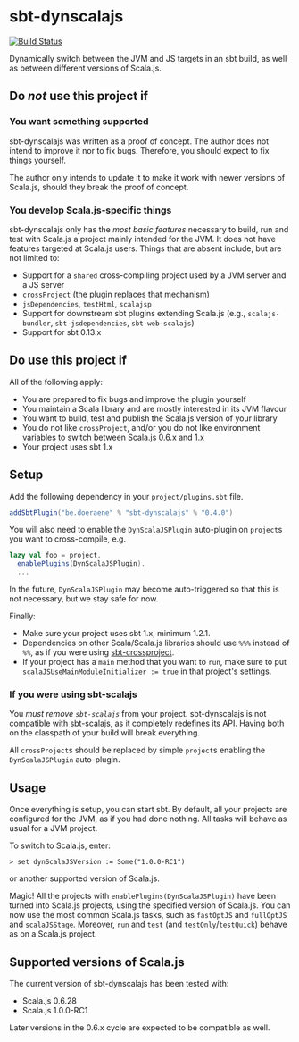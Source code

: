 # sbt-dynscalajs

[![Build Status](https://travis-ci.org/sjrd/sbt-dynscalajs.svg?branch=master)](https://travis-ci.org/sjrd/sbt-dynscalajs)

Dynamically switch between the JVM and JS targets in an sbt build, as well as between different versions of Scala.js.

## Do *not* use this project if

### You want something supported

sbt-dynscalajs was written as a proof of concept.
The author does not intend to improve it nor to fix bugs.
Therefore, you should expect to fix things yourself.

The author only intends to update it to make it work with newer versions of Scala.js, should they break the proof of concept.

### You develop Scala.js-specific things

sbt-dynscalajs only has the *most basic features* necessary to build, run and test with Scala.js a project mainly intended for the JVM.
It does not have features targeted at Scala.js users.
Things that are absent include, but are not limited to:

* Support for a `shared` cross-compiling project used by a JVM server and a JS server
* `crossProject` (the plugin replaces that mechanism)
* `jsDependencies`, `testHtml`, `scalajsp`
* Support for downstream sbt plugins extending Scala.js (e.g., `scalajs-bundler`, `sbt-jsdependencies`, `sbt-web-scalajs`)
* Support for sbt 0.13.x

## Do use this project if

All of the following apply:

* You are prepared to fix bugs and improve the plugin yourself
* You maintain a Scala library and are mostly interested in its JVM flavour
* You want to build, test and publish the Scala.js version of your library
* You do not like `crossProject`, and/or you do not like environment variables to switch between Scala.js 0.6.x and 1.x
* Your project uses sbt 1.x

## Setup

Add the following dependency in your `project/plugins.sbt` file.

```scala
addSbtPlugin("be.doeraene" % "sbt-dynscalajs" % "0.4.0")
```

You will also need to enable the `DynScalaJSPlugin` auto-plugin on `project`s you want to cross-compile, e.g.

```scala
lazy val foo = project.
  enablePlugins(DynScalaJSPlugin).
  ...
```

In the future, `DynScalaJSPlugin` may become auto-triggered so that this is not necessary, but we stay safe for now.

Finally:

* Make sure your project uses sbt 1.x, minimum 1.2.1.
* Dependencies on other Scala/Scala.js libraries should use `%%%` instead of `%%`, as if you were using [sbt-crossproject](https://github.com/scala-native/sbt-crossproject).
* If your project has a `main` method that you want to `run`, make sure to put `scalaJSUseMainModuleInitializer := true` in that project's settings.

### If you were using sbt-scalajs

You *must remove `sbt-scalajs`* from your project.
sbt-dynscalajs is not compatible with sbt-scalajs, as it completely redefines its API.
Having both on the classpath of your build will break everything.

All `crossProject`s should be replaced by simple `project`s enabling the `DynScalaJSPlugin` auto-plugin.

## Usage

Once everything is setup, you can start sbt.
By default, all your projects are configured for the JVM, as if you had done nothing.
All tasks will behave as usual for a JVM project.

To switch to Scala.js, enter:

    > set dynScalaJSVersion := Some("1.0.0-RC1")

or another supported version of Scala.js.

Magic! All the projects with `enablePlugins(DynScalaJSPlugin)` have been turned into Scala.js projects, using the specified version of Scala.js.
You can now use the most common Scala.js tasks, such as `fastOptJS` and `fullOptJS` and `scalaJSStage`.
Moreover, `run` and `test` (and `testOnly`/`testQuick`) behave as on a Scala.js project.

## Supported versions of Scala.js

The current version of sbt-dynscalajs has been tested with:

* Scala.js 0.6.28
* Scala.js 1.0.0-RC1

Later versions in the 0.6.x cycle are expected to be compatible as well.
